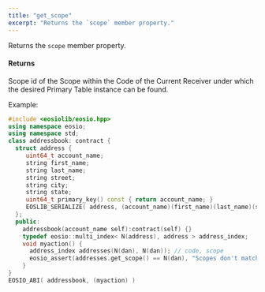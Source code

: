 ```yaml
---
title: "get_scope"
excerpt: "Returns the `scope` member property."
---
```

Returns the `scope` member property. 

#### Returns
Scope id of the Scope within the Code of the Current Receiver under which the desired Primary Table instance can be found.

Example:

```cpp
#include <eosiolib/eosio.hpp>
using namespace eosio;
using namespace std;
class addressbook: contract {
  struct address {
     uint64_t account_name;
     string first_name;
     string last_name;
     string street;
     string city;
     string state;
     uint64_t primary_key() const { return account_name; }
     EOSLIB_SERIALIZE( address, (account_name)(first_name)(last_name)(street)(city)(state) )
  };
  public:
    addressbook(account_name self):contract(self) {}
    typedef eosio::multi_index< N(address), address > address_index;
    void myaction() {
      address_index addresses(N(dan), N(dan)); // code, scope
      eosio_assert(addresses.get_scope() == N(dan), "Scopes don't match");
    }
}
EOSIO_ABI( addressbook, (myaction) )
```